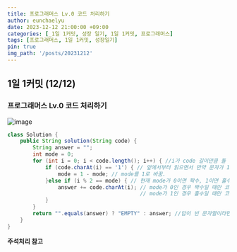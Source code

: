 ```yaml
---
title: 프로그래머스 Lv.0 코드 처리하기
author: eunchaelyu
date: 2023-12-12 21:00:00 +09:00
categories: [_1일 1커밋, 성장 일기, 1일 1커밋, 프로그래머스]
tags: [프로그래머스, 1일 1커밋, 성장일기]
pin: true
img_path: '/posts/20231212'
---
```


## 1일 1커밋 (12/12)    
### 프로그래머스 Lv.0 코드 처리하기        
![image](https://github.com/eunchaelyu/eunchaelyu.github.io/assets/119996957/27774747-c645-4d2e-afbf-cd100a515ce5)    

```java  
class Solution {
    public String solution(String code) {
        String answer = "";
        int mode = 0;
        for (int i = 0; i < code.length(); i++) { //i가 code 길이만큼 돌 때
            if (code.charAt(i) == '1') { // 앞에서부터 읽으면서 만약 문자가 1이라면
                mode = 1 - mode; // mode를 1로 바꿈.
            }else if (i % 2 == mode) { // 현재 mode가 0이면 짝수, 1이면 홀수를 뜻함.
                answer += code.charAt(i); // mode가 0인 경우 짝수일 때만 코드에 문자를 더함.
                                          // mode가 1인 경우 홀수일 때만 코드에 문자를 더함.
            }
        }
        return "".equals(answer) ? "EMPTY" : answer; //답이 빈 문자열이라면 empty 출력, 아니라면 그대로 answer 출력
    }
}
```    

**주석처리 참고**
